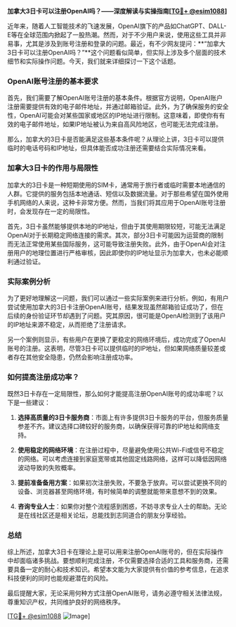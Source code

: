 **加拿大3日卡可以注册OpenAI吗？——深度解读与实操指南[[TG💪+ @esim1088](https://t.me/s/esim1088)]**

近年来，随着人工智能技术的飞速发展，OpenAI旗下的产品如ChatGPT、DALL-E等在全球范围内掀起了一股热潮。然而，对于不少用户来说，使用这些工具并非易事，尤其是涉及到账号注册和登录的问题。最近，有不少网友提问：**“加拿大3日卡可以注册OpenAI吗？”**这个问题看似简单，但实际上涉及多个层面的技术细节和实际操作问题。今天，我们就来详细探讨一下这个话题。

### OpenAI账号注册的基本要求

首先，我们需要了解OpenAI账号注册的基本条件。根据官方说明，OpenAI账户注册需要提供有效的电子邮件地址，并通过邮箱验证。此外，为了确保服务的安全性，OpenAI可能会对某些国家或地区的IP地址进行限制。这意味着，即使你有有效的电子邮件地址，如果IP地址被认为来自高风险地区，也可能无法完成注册。

那么，加拿大的3日卡是否能满足这些基本条件呢？从理论上讲，3日卡可以提供临时的电话号码和IP地址，但具体能否成功注册还需要结合实际情况来看。

### 加拿大3日卡的作用与局限性

加拿大的3日卡是一种短期使用的SIM卡，通常用于旅行者或临时需要本地通信的人群。它提供的服务包括本地通话、短信以及数据流量。对于那些希望在国外使用手机网络的人来说，这种卡非常方便。然而，当我们将其应用于OpenAI账号注册时，会发现存在一定的局限性。

首先，3日卡虽然能够提供本地的IP地址，但由于其使用期限较短，可能无法满足OpenAI对于长期稳定网络连接的需求。其次，部分3日卡可能因为运营商的限制而无法正常使用某些国际服务，这可能导致注册失败。此外，由于OpenAI会对注册用户的地理位置进行严格审核，因此即使你的IP地址显示为加拿大，也未必能顺利通过验证。

### 实际案例分析

为了更好地理解这一问题，我们可以通过一些实际案例来进行分析。例如，有用户尝试使用加拿大的3日卡注册OpenAI账号，结果发现虽然邮箱验证成功了，但在后续的身份验证环节却遇到了问题。究其原因，很可能是OpenAI检测到了该用户的IP地址来源不稳定，从而拒绝了注册请求。

另一个案例则显示，有些用户在更换了更稳定的网络环境后，成功完成了OpenAI账号的注册。这表明，尽管3日卡可以提供临时的IP地址，但如果网络质量较差或者存在其他安全隐患，仍然会影响注册成功率。

### 如何提高注册成功率？

既然3日卡存在一定局限性，那么如何才能提高注册OpenAI账号的成功率呢？以下是一些建议：

1. **选择高质量的3日卡服务商**：市面上有许多提供3日卡服务的平台，但服务质量参差不齐。建议选择口碑较好的服务商，以确保获得可靠的IP地址和网络支持。
   
2. **使用稳定的网络环境**：在注册过程中，尽量避免使用公共Wi-Fi或信号不稳定的网络。可以考虑连接到家庭宽带或其他固定线路网络，这样可以降低因网络波动导致的失败概率。

3. **提前准备备用方案**：如果初次注册失败，不要急于放弃。可以尝试更换不同的设备、浏览器甚至网络环境，有时候简单的调整就能带来意想不到的效果。

4. **咨询专业人士**：如果你对整个流程感到困惑，不妨寻求专业人士的帮助。无论是在线社区还是相关论坛，总能找到志同道合的朋友分享经验。

### 总结

综上所述，加拿大3日卡在理论上是可以用来注册OpenAI账号的，但在实际操作中却面临诸多挑战。要想顺利完成注册，不仅需要选择合适的工具和服务商，还需要具备一定的耐心和技术知识。希望本文能为大家提供有价值的参考信息，在追求科技便利的同时也能规避潜在的风险。

最后提醒大家，无论采用何种方式注册OpenAI账号，请务必遵守相关法律法规，尊重知识产权，共同维护良好的网络秩序。

[[TG💪+ @esim1088](https://t.me/s/esim1088) ![Image](https://i.postimg.cc/4NQfJmqS/Snipaste-2025-05-13-00-14-12.png)]